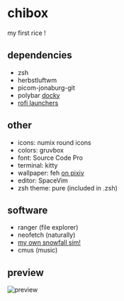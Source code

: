 # chibox
my first rice !

## dependencies
 + zsh
 + herbstluftwm
 + picom-jonaburg-git
 + polybar [docky](https://github.com/adi1090x/polybar-themes)
 + [rofi launchers](https://github.com/adi1090x/rofi)

## other
 + icons: numix round icons
 + colors: gruvbox
 + font: Source Code Pro
 + terminal: kitty
 + wallpaper: feh [on pixiv](https://www.pixiv.net/en/users/12845810/artworks)
 + editor: SpaceVim
 + zsh theme: pure (included in .zsh)

## software
 + ranger (file explorer)
 + neofetch (naturally)
 + [my own snowfall sim!](https://github.com/chiyeon/snowfall)
 + cmus (music)

## preview
![preview](https://i.imgur.com/ZSobAjh.png)
